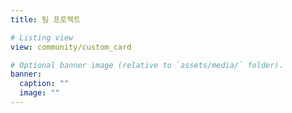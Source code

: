 ```yaml
---
title: 팀 프로젝트

# Listing view
view: community/custom_card

# Optional banner image (relative to `assets/media/` folder).
banner:
  caption: ""
  image: ""
---
```

